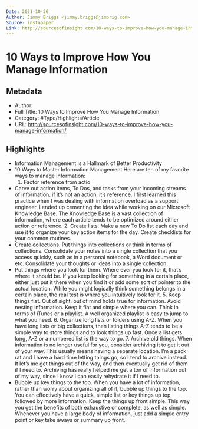 ```yaml
---
Date: 2021-10-26
Author: Jimmy Briggs <jimmy.briggs@jimbrig.com>
Source: instapaper
Link: http://sourcesofinsight.com/10-ways-to-improve-how-you-manage-information/
---
```

# 10 Ways to Improve How You Manage Information

## Metadata
- Author: 
- Full Title: 10 Ways to Improve How You Manage Information
- Category: #Type/Highlights/Article
- URL: http://sourcesofinsight.com/10-ways-to-improve-how-you-manage-information/

## Highlights
- Information Management is a Hallmark of Better Productivity
- 10 Ways to Master Information Management
  Here are ten of my favorite ways to manage information:
  1. Factor reference from actio
- Carve out action items, To Dos, and tasks from your incoming streams of information. if it’s not an action, it’s reference. I first learned this practice when I was dealing with information overload as a support engineer. I ended up cementing the idea while working on our Microsoft Knowledge Base. The Knowledge Base is a vast collection of information, where each article tends to be optimized around either action or reference.
  2. Create lists.
  Make a new To Do list each day and use it to organize your key action items for the day. Create checklists for your common routines.
- Create collections.
  Put things into collections or think in terms of collections. Consolidate your notes into a single collection that you access quickly, such as in a personal notebook, a Word document or etc. Consolidate your thoughts or ideas into a single collection.
- Put things where you look for them.
  Where ever you look for it, that’s where it should be. If you keep looking for something in a certain place, either just put it there when you find it or add some sort of pointer to the actual location. While you might logically think something belongs in a certain place, the real test is where you intuitively look for it.
  5. Keep things flat.
  Out of sight, out of mind holds true for information. Avoid nesting information. Keep it flat and simple where you can. Think in terms of iTunes or a playlist. A well organized playlist is easy to jump to what you need.
  6. Organize long lists or folders using A-Z.
  When you have long lists or big collections, then listing things A-Z tends to be a simple way to store things and to look things up fast. Once a list gets long, A-Z or a numbered list is the way to go.
  7. Archive old things.
  When information is no longer useful for you, consider archiving it to get it out of your way. This usually means having a separate location. I’m a pack rat and I have a hard time letting things go, so I tend to archive instead. It let’s me get things out of the way, and then eventually get rid of them if I need to. Archiving has really helped me get a ton of information out of my way, since I know I can easily rehydrate it if I need to.
- Bubble up key things to the top.
  When you have a lot of information, rather than worry about organizing all of it, bubble up things to the top. You can effectively have a quick, simple list or key things up top, followed by more information. Keep the things up front simple. This way you get the benefits of both exhaustive or complete, as well as simple. Whenever you have a large body of information, just add a simple entry point or key take aways or summary up front.
